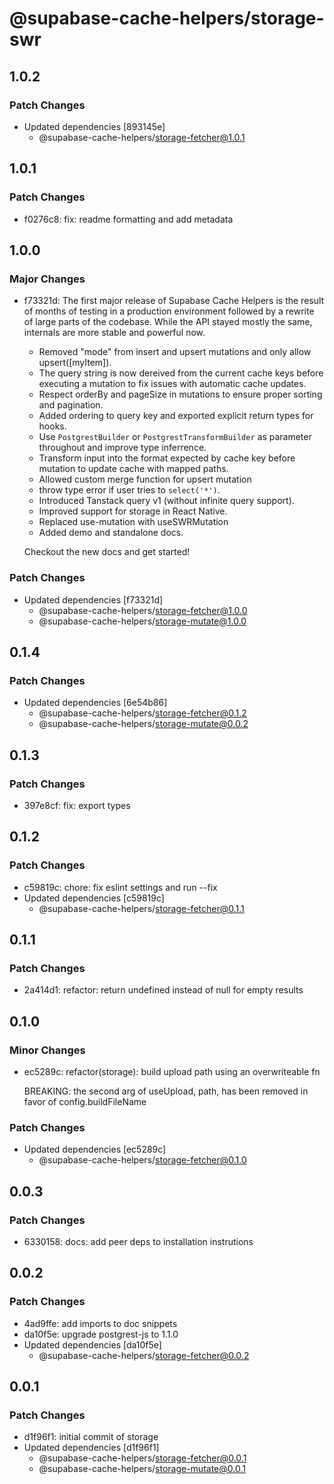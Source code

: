 # @supabase-cache-helpers/storage-swr

## 1.0.2

### Patch Changes

- Updated dependencies [893145e]
  - @supabase-cache-helpers/storage-fetcher@1.0.1

## 1.0.1

### Patch Changes

- f0276c8: fix: readme formatting and add metadata

## 1.0.0

### Major Changes

- f73321d: The first major release of Supabase Cache Helpers is the result of months of testing in a production environment followed by a rewrite of large parts of the codebase. While the API stayed mostly the same, internals are more stable and powerful now.

  - Removed "mode" from insert and upsert mutations and only allow upsert([myItem]).
  - The query string is now dereived from the current cache keys before executing a mutation to fix issues with automatic cache updates.
  - Respect orderBy and pageSize in mutations to ensure proper sorting and pagination.
  - Added ordering to query key and exported explicit return types for hooks.
  - Use `PostgrestBuilder` or `PostgrestTransformBuilder` as parameter throughout and improve type inferrence.
  - Transform input into the format expected by cache key before mutation to update cache with mapped paths.
  - Allowed custom merge function for upsert mutation
  - throw type error if user tries to `select('*')`.
  - Introduced Tanstack query v1 (without infinite query support).
  - Improved support for storage in React Native.
  - Replaced use-mutation with useSWRMutation
  - Added demo and standalone docs.

  Checkout the new docs and get started!

### Patch Changes

- Updated dependencies [f73321d]
  - @supabase-cache-helpers/storage-fetcher@1.0.0
  - @supabase-cache-helpers/storage-mutate@1.0.0

## 0.1.4

### Patch Changes

- Updated dependencies [6e54b86]
  - @supabase-cache-helpers/storage-fetcher@0.1.2
  - @supabase-cache-helpers/storage-mutate@0.0.2

## 0.1.3

### Patch Changes

- 397e8cf: fix: export types

## 0.1.2

### Patch Changes

- c59819c: chore: fix eslint settings and run --fix
- Updated dependencies [c59819c]
  - @supabase-cache-helpers/storage-fetcher@0.1.1

## 0.1.1

### Patch Changes

- 2a414d1: refactor: return undefined instead of null for empty results

## 0.1.0

### Minor Changes

- ec5289c: refactor(storage): build upload path using an overwriteable fn

  BREAKING: the second arg of useUpload, path, has been removed in favor of config.buildFileName

### Patch Changes

- Updated dependencies [ec5289c]
  - @supabase-cache-helpers/storage-fetcher@0.1.0

## 0.0.3

### Patch Changes

- 6330158: docs: add peer deps to installation instrutions

## 0.0.2

### Patch Changes

- 4ad9ffe: add imports to doc snippets
- da10f5e: upgrade postgrest-js to 1.1.0
- Updated dependencies [da10f5e]
  - @supabase-cache-helpers/storage-fetcher@0.0.2

## 0.0.1

### Patch Changes

- d1f96f1: initial commit of storage
- Updated dependencies [d1f96f1]
  - @supabase-cache-helpers/storage-fetcher@0.0.1
  - @supabase-cache-helpers/storage-mutate@0.0.1
